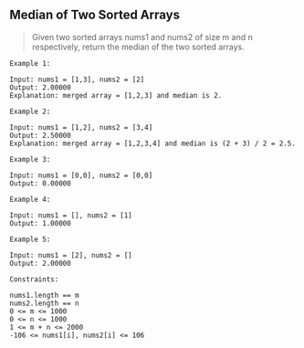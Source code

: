 ## Median of Two Sorted Arrays

> Given two sorted arrays nums1 and nums2 of size m and n respectively, return the median of the two sorted arrays.

 
```
Example 1:

Input: nums1 = [1,3], nums2 = [2]
Output: 2.00000
Explanation: merged array = [1,2,3] and median is 2.
```
```
Example 2:

Input: nums1 = [1,2], nums2 = [3,4]
Output: 2.50000
Explanation: merged array = [1,2,3,4] and median is (2 + 3) / 2 = 2.5.
```
```
Example 3:

Input: nums1 = [0,0], nums2 = [0,0]
Output: 0.00000
```
```
Example 4:

Input: nums1 = [], nums2 = [1]
Output: 1.00000
```
```
Example 5:

Input: nums1 = [2], nums2 = []
Output: 2.00000
```
 
```
Constraints:

nums1.length == m
nums2.length == n
0 <= m <= 1000
0 <= n <= 1000
1 <= m + n <= 2000
-106 <= nums1[i], nums2[i] <= 106
```

